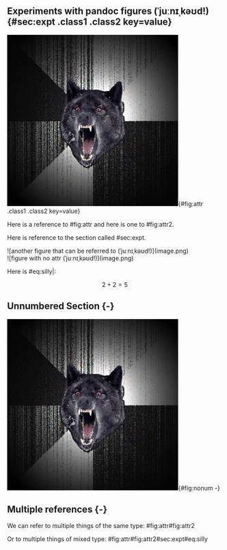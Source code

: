 ## Experiments with pandoc figures (ˈjuːnɪˌkəʊd!) {#sec:expt .class1 .class2 key=value}

![a figure that can be referred to (ˈjuːnɪˌkəʊd!)](image.png){#fig:attr .class1 .class2 key=value}

Here is a reference to #fig:attr and here is one to #fig:attr2.

Here is reference to the section called #sec:expt.

<div id="fig:attr2" class="figure">
![another figure that can be referred to (ˈjuːnɪˌkəʊd!)](image.png)
</div>
![figure with no attr (ˈjuːnɪˌkəʊd!)](image.png)


Here is #eq:silly|:

$$
2 + 2 = 5
\label{eq:silly}
$$

## Unnumbered Section {-}

![no numbering here (ˈjuːnɪˌkəʊd!)](image.png){#fig:nonum -}


## Multiple references {-}

We can refer to multiple things of the same type: #fig:attr#fig:attr2

Or to multiple things of mixed type: #fig:attr#fig:attr2#sec:expt#eq:silly
